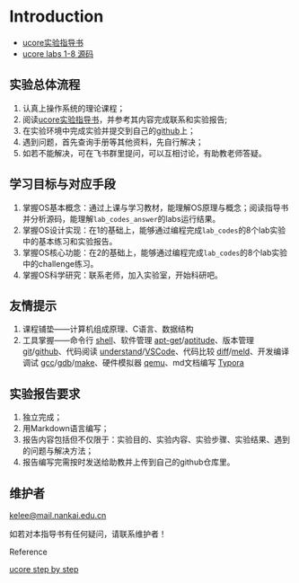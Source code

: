 # Introduction

* [ucore实验指导书](./)
* [ucore labs 1-8 源码](https://github.com/nkgongxl/ucoreonrv/tree/code_practice)

## 实验总体流程

1. 认真上操作系统的理论课程；
2. 阅读[ucore实验指导书](./)，并参考其内容完成联系和实验报告;
3. 在实验环境中完成实验并提交到自己的[github](https://github.com/)上；
4. 遇到问题，首先查询手册等其他资料，先自行解决；
5. 如若不能解决，可在飞书群里提问，可以互相讨论，有助教老师答疑。

## 学习目标与对应手段

1. 掌握OS基本概念：通过上课与学习教材，能理解OS原理与概念；阅读指导书并分析源码，能理解`lab_codes_answer`的labs运行结果。
2. 掌握OS设计实现：在1的基础上，能够通过编程完成`lab_codes`的8个lab实验中的基本练习和实验报告。
3. 掌握OS核心功能：在2的基础上，能够通过编程完成`lab_codes`的8个lab实验中的challenge练习。
4. 掌握OS科学研究：联系老师，加入实验室，开始科研吧。

## 友情提示

1. 课程铺垫——计算机组成原理、C语言、数据结构
2. 工具掌握——命令行 [shell](http://wiki.ubuntu.org.cn/Shell%E7%BC%96%E7%A8%8B%E5%9F%BA%E7%A1%80)、软件管理 [apt-get](http://wiki.ubuntu.org.cn/Apt-get%E4%BD%BF%E7%94%A8%E6%8C%87%E5%8D%97)/[aptitude](https://blog.csdn.net/loongwong2011/article/details/52708818)、版本管理 [git](http://www.cnblogs.com/cspku/articles/Git_cmds.html)/[github](http://www.worldhello.net/gotgithub/index.html)、代码阅读 [understand](http://oslab.mobisys.cc/resource/Understand/)/[VSCode](https://segmentfault.com/a/1190000009519736)、代码比较 [diff](https://www.cnblogs.com/itech/archive/2009/08/19/1549729.html)/[meld](https://linuxtoy.org/archives/meld-2.html)、开发编译调试 [gcc](https://wiki.ubuntu.org.cn/Gcchowto)/[gdb](http://wiki.ubuntu.org.cn/%E7%94%A8GDB%E8%B0%83%E8%AF%95%E7%A8%8B%E5%BA%8F)/[make](https://blog.csdn.net/a_ran/article/details/43937041)、硬件模拟器 [qemu](http://wenku.baidu.com/view/04c0116aa45177232f60a2eb.html)、md文档编写 [Typora](https://blog.csdn.net/qq_41261251/article/details/102817673)

## 实验报告要求

1. 独立完成；
2. 用Markdown语言编写；
3. 报告内容包括但不仅限于：实验目的、实验内容、实验步骤、实验结果、遇到的问题与解决方法；
4. 报告编写完需按时发送给助教并上传到自己的github仓库里。

## 维护者

kelee@mail.nankai.edu.cn

如若对本指导书有任何疑问，请联系维护者！

Reference

[ucore step by step](https://1790865014.gitbook.io/ucore-step-by-step/)

